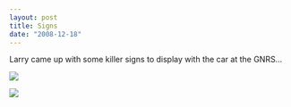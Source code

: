 ```yaml
---
layout: post
title: Signs
date: "2008-12-18"
---
```


Larry came up with some killer signs to display with the car at the GNRS…

![](/images/Kart_Hauler_Blog/35-GNRS_Ute_sign_.jpg)

![](/images/Kart_Hauler_Blog/38-end_012.jpg)
